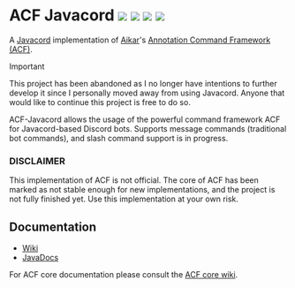 # ACF Javacord ![](https://img.shields.io/badge/version-v0.5.1--SNAPSHOT-blue?style=flat-square) [![](https://img.shields.io/badge/javacord-v3.8.0-blue?style=flat-square)](https://github.com/Javacord/Javacord) [![](https://img.shields.io/badge/acf-v0.5.1--SNAPSHOT-blue?style=flat-square)](https://github.com/aikar/commands) ![](https://img.shields.io/github/license/Greenadine/acf-javacord?style=flat-square)
A [Javacord](https://github.com/Javacord/Javacord) implementation of [Aikar](https://github.com/aikar)'s [Annotation Command Framework (ACF)](https://github.com/aikar/commands).

> [!IMPORTANT]
> This project has been abandoned as I no longer have intentions to further develop it since I personally moved away from using Javacord. Anyone that would like to continue this project is free to do so.

ACF-Javacord allows the usage of the powerful command framework ACF for Javacord-based Discord bots. Supports message commands (traditional bot commands), and slash command support is in progress.

### DISCLAIMER
This implementation of ACF is not official. The core of ACF has been marked as not stable enough for new implementations, and the project is not fully finished yet. Use this implementation at your own risk.

## Documentation
* [Wiki](https://github.com/Greenadine/acf-javacord/wiki)
* [JavaDocs](https://javadocs.greenadine.dev/acf-javacord/0.4.0/)

For ACF core documentation please consult the [ACF core wiki](https://github.com/aikar/commands/wiki).
